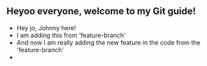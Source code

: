 ## Heyoo everyone, welcome to my Git guide!

- Hey jo, Johnny here!
- I am adding this from 'feature-branch'
- And now I am really adding the new feature in the code from the 'feature-branch'
- 
